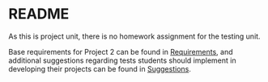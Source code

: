 # README

As this is project unit, there is no homework assignment for the testing unit. 

Base requirements for Project 2 can be found in [Requirements](Requirements/README.md), and additional suggestions regarding tests students should implement in developing their projects can be found in [Suggestions](Suggestions/README.md). 
